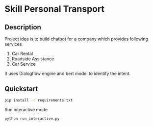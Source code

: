 # Skill Personal Transport

## Description

Project idea is to build chatbot for a company which provides following services
1. Car Rental
2. Roadside Assistance
3. Car Service

It uses Dialogflow engine and bert model to identify the intent.
## Quickstart

```bash
pip install -r requirements.txt
```
Run interactive mode
```bash
python run_interactive.py
```


